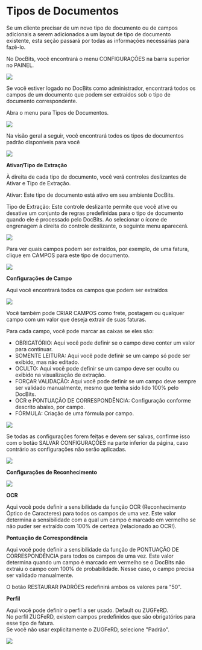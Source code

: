 # Tipos de Documentos

Se um cliente precisar de um novo tipo de documento ou de campos adicionais a serem adicionados a um layout de tipo de documento existente, esta seção passará por todas as informações necessárias para fazê-lo.

No DocBits, você encontrará o menu CONFIGURAÇÕES na barra superior no PAINEL.

![](https://lh7-us.googleusercontent.com/ZIJTRkBGeJ29Iw8XSbZKJ3GQifWbtWFYPhSg7v4LjCKWJ-szz7R7nlcbiom5ZB25p201BCnqoaaCsKH3UKQfqaAQlpgf4MCe1joA8OLV8dZ6r6v4-skFkGlUw8U51jwPeGqi59GPQMgpMaLGZGwnCk4)

Se você estiver logado no DocBits como administrador, encontrará todos os campos de um documento que podem ser extraídos sob o tipo de documento correspondente.

Abra o menu para Tipos de Documentos.

![](https://lh7-us.googleusercontent.com/fqNQTnQSPJ19w3YBOf6-E\_sLmKo3LPBeGyRE0jqjhodZjtGxyi7YCg0yrMVfz1VQjsbyQ9S6Lllhn891A8yWD7YJ66pXJ\_EsBlf\_meTFf57snc3r5Ko88kmzgXUYA7DIzaPtxSJBNC3Z7Avh17l\_1fo)

Na visão geral a seguir, você encontrará todos os tipos de documentos padrão disponíveis para você

![](https://lh7-us.googleusercontent.com/Syml6WLOpBNjz1NUcYv6ooJZXhqBKXYOUfWah2jdnTAceLTNr0RYYNW8mXM91wutSH7BAnQ7MVxcNaQE7mDiWtR6xlwVzz45hYzotHEEOPSzoTSFwzno9zrJe8dVCuTHiTftm7HpcSxj9YgcRXR65q0)

**Ativar/Tipo de Extração**

À direita de cada tipo de documento, você verá controles deslizantes de Ativar e Tipo de Extração.

Ativar: Este tipo de documento está ativo em seu ambiente DocBits.

Tipo de Extração: Este controle deslizante permite que você ative ou desative um conjunto de regras predefinidas para o tipo de documento quando ele é processado pelo DocBits. Ao selecionar o ícone de engrenagem à direita do controle deslizante, o seguinte menu aparecerá.

![](https://lh7-us.googleusercontent.com/VAf5NNfmfs\_EsV3-LzQmif4Vp\_hSjhWOgoehrzHya-8eXgeWSRz6tArWNtQZW4SPkelwufuXFkSl5jGywDnxh5Ll5BYLSXrTmUYi2AxBOj38suzgoJiLSqX2ENYJHpGbpkt1kUX7vcATShHfG0Jw20s)

Para ver quais campos podem ser extraídos, por exemplo, de uma fatura, clique em CAMPOS para este tipo de documento.

![](https://lh7-us.googleusercontent.com/DRJV3CLSSHjjFrqQD0LtzvMRu4n-\_RZ\_w5d-2d9q7MsZur-2\_cj-\_9VYjeOCmDIZ6\_C\_dZKDonfyFUip8NCqeXEkw5gch0MaK2u-5\_kCGg6\_zNMhYj2gW-JUXoQORzoJdUmKwa7PuMz\_mnF3FuzkXDc)

**Configurações de Campo**

Aqui você encontrará todos os campos que podem ser extraídos

![](https://lh7-us.googleusercontent.com/NRhL2RPgVJqbdxoKnnEtcB8D1yYXfHqifMFttmiju6OQkMKdrndsZ17EFhYEOh5bJg2ctOPyzy60CwqKme0RQbDmKWhq3EBTuqGDzDzNdcx1PPMkC4a-N1yJFmbs-ZcM3kfFt\_j9Z3QdofcuXJqTN7U)

Você também pode CRIAR CAMPOS como frete, postagem ou qualquer campo com um valor que deseja extrair de suas faturas.

Para cada campo, você pode marcar as caixas se eles são:

* OBRIGATÓRIO: Aqui você pode definir se o campo deve conter um valor para continuar.
* SOMENTE LEITURA: Aqui você pode definir se um campo só pode ser exibido, mas não editado.
* OCULTO: Aqui você pode definir se um campo deve ser oculto ou exibido na visualização de extração.
* FORÇAR VALIDAÇÃO: Aqui você pode definir se um campo deve sempre ser validado manualmente, mesmo que tenha sido lido 100% pelo DocBits.
* OCR e PONTUAÇÃO DE CORRESPONDÊNCIA: Configuração conforme descrito abaixo, por campo.
* FÓRMULA: Criação de uma fórmula por campo.

![](https://lh7-us.googleusercontent.com/rbyXMCvWQx10lEGKb4xzu7eM6-l2yNZ3SO9Mj4pIIqfAZzt68on8j1KpSnrisMgVgKKB3QhymZNDpxYEVMVQplEsesk1gWAEAeriPDaQxL5v4eWPd9oFnyYN5QiA5uymT4ED6JHEew5FAlC\_bgU9Mho)

Se todas as configurações forem feitas e devem ser salvas, confirme isso com o botão SALVAR CONFIGURAÇÕES na parte inferior da página, caso contrário as configurações não serão aplicadas.

![](https://lh7-us.googleusercontent.com/4nXll-tHCDUUbA\_hsi\_RXa7ll7qxkNFk2Htjx56-rBnIrZGu3H\_VJtjjtuUlXGBFUQUcXAa8WdJXFdWZN6geHCWsUnq0MUF1Q8\_RvpdpqYDq\_rNoFraomSK0sUTeKAyeOo7CZ1QiSs2rnIIXak4fGG4)

**Configurações de Reconhecimento**

![](https://lh7-us.googleusercontent.com/nEAjFqWdbJci2U0lHCL8Bv-51Uur1QxT0etiKaR4kUNp2G4jtlsbR2ikAee--XvyoKDZ8Tx5l3hLa-a-FdY1lL35lxFegwg6D8xPw27ObwrZRRBhXDOmQOa3y\_1bhcwzXF418PsASkx3jjEIQXqtBnc)

**OCR**

Aqui você pode definir a sensibilidade da função OCR (Reconhecimento Óptico de Caracteres) para todos os campos de uma vez. Este valor determina a sensibilidade com a qual um campo é marcado em vermelho se não puder ser extraído com 100% de certeza (relacionado ao OCR!).

**Pontuação de Correspondência**

Aqui você pode definir a sensibilidade da função de PONTUAÇÃO DE CORRESPONDÊNCIA para todos os campos de uma vez. Este valor determina quando um campo é marcado em vermelho se o DocBits não extraiu o campo com 100% de probabilidade. Nesse caso, o campo precisa ser validado manualmente.

O botão RESTAURAR PADRÕES redefinirá ambos os valores para "50".

**Perfil**

Aqui você pode definir o perfil a ser usado. Default ou ZUGFeRD.\
No perfil ZUGFeRD, existem campos predefinidos que são obrigatórios para esse tipo de fatura.\
Se você não usar explicitamente o ZUGFeRD, selecione "Padrão".

![](https://lh7-us.googleusercontent.com/jxQMt3SJdQcMD15ntBN2vowRpAZxybGYZtr\_6w8ANER4XgvkDf09tN-H9wZqApYj3ka1-E-KvALZp5dw4GFK5SswWWe3MAv3eiCWcRyb3lxk0f9erN4FfOTPkPK0lburKvib5hTntUHWUFikBGBQV1Y)
